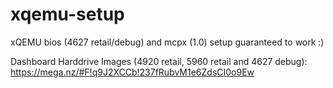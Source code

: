 # xqemu-setup
xQEMU bios (4627 retail/debug) and mcpx (1.0) setup guaranteed to work :)

Dashboard Harddrive Images (4920 retail, 5960 retail and 4627 debug): https://mega.nz/#F!q9J2XCCb!237fRubvM1e6ZdsCI0o9Ew
